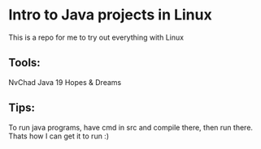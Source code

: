 # Intro to Java projects in Linux

This is a repo for me to try out everything with Linux

## Tools: 
NvChad
Java 19
Hopes & Dreams

## Tips: 

To run java programs, have cmd in src and compile there, then run there. Thats how I can get it to run :)
